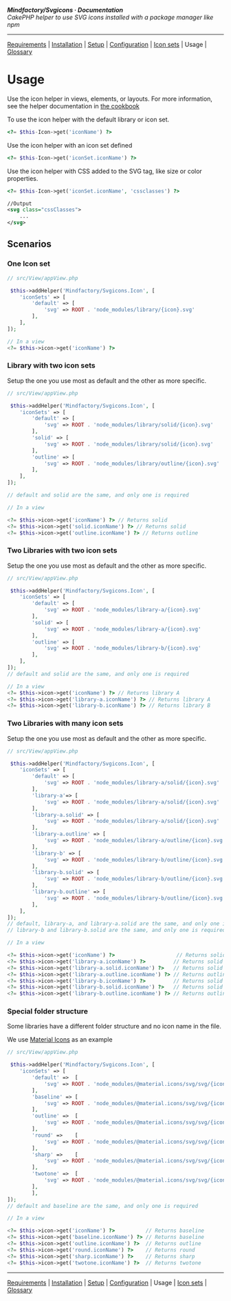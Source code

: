 **_Mindfactory/Svgicons · Documentation_**  
_CakePHP helper to use SVG icons installed with a package manager like npm_

---

[Requirements](req.md) | [Installation](install.md) | [Setup](setup.md) | [Configuration](config.md) | [Icon sets](icon-sets.md) | Usage | [Glossary](glos.md)

# Usage

Use the icon helper in views, elements, or layouts. For more information, see the helper documentation in [the cookbook](https://book.cakephp.org/5/en/views/helpers.html)

To use the icon helper with the default library or icon set.

```php
<?= $this-Icon->get('iconName') ?>
```

Use the icon helper with an icon set defined

```php
<?= $this-Icon->get('iconSet.iconName') ?>
```

Use the icon helper with CSS added to the SVG tag, like size or color properties.

```php
<?= $this-Icon->get('iconSet.iconName', 'cssclasses') ?>
```

```svg
//Output
<svg class="cssClasses">
    ...
</svg>
```

## Scenarios

### One Icon set

```php
// src/View/appView.php

 $this->addHelper('Mindfactory/Svgicons.Icon', [
    'iconSets' => [
        'default' => [
            'svg' => ROOT . 'node_modules/library/{icon}.svg'
        ],
    ],
]);
```

```php
// In a view
<?= $this->icon->get('iconName') ?>
```

### Library with two icon sets

Setup the one you use most as default and the other as more specific.

```php
// src/View/appView.php

 $this->addHelper('Mindfactory/Svgicons.Icon', [
    'iconSets' => [
        'default' => [
            'svg' => ROOT . 'node_modules/library/solid/{icon}.svg'
        ],
        'solid' => [
            'svg' => ROOT . 'node_modules/library/solid/{icon}.svg'
        ],
        'outline' => [
            'svg' => ROOT . 'node_modules/library/outline/{icon}.svg'
        ],
    ],
]);

// default and solid are the same, and only one is required
```

```php
// In a view

<?= $this->icon->get('iconName') ?> // Returns solid
<?= $this->icon->get('solid.iconName') ?> // Returns solid
<?= $this->icon->get('outline.iconName') ?> // Returns outline
```

### Two Libraries with two icon sets

Setup the one you use most as default and the other as more specific.

```php
// src/View/appView.php

 $this->addHelper('Mindfactory/Svgicons.Icon', [
    'iconSets' => [
        'default' => [
            'svg' => ROOT . 'node_modules/library-a/{icon}.svg'
        ],
        'solid' => [
            'svg' => ROOT . 'node_modules/library-a/{icon}.svg'
        ],
        'outline' => [
            'svg' => ROOT . 'node_modules/library-b/{icon}.svg'
        ],
    ],
]);
// default and solid are the same, and only one is required
```

```php
// In a view
<?= $this->icon->get('iconName') ?> // Returns library A
<?= $this->icon->get('library-a.iconName') ?> // Returns library A
<?= $this->icon->get('library-b.iconName') ?> // Returns library B
```

### Two Libraries with many icon sets

Setup the one you use most as default and the other as more specific.

```php
// src/View/appView.php

 $this->addHelper('Mindfactory/Svgicons.Icon', [
    'iconSets' => [
        'default' => [
            'svg' => ROOT . 'node_modules/library-a/solid/{icon}.svg'
        ],
        'library-a'=> [
            'svg' => ROOT . 'node_modules/library-a/solid/{icon}.svg'
        ],
        'library-a.solid' => [
            'svg' => ROOT . 'node_modules/library-a/solid/{icon}.svg'
        ],
        'library-a.outline' => [
            'svg' => ROOT . 'node_modules/library-a/outline/{icon}.svg'
        ],
        'library-b' => [
            'svg' => ROOT . 'node_modules/library-b/outline/{icon}.svg'
        ],
        'library-b.solid' => [
            'svg' => ROOT . 'node_modules/library-b/outline/{icon}.svg'
        ],
        'library-b.outline' => [
            'svg' => ROOT . 'node_modules/library-b/outline/{icon}.svg'
        ],
    ],
]);
// default, library-a, and library-a.solid are the same, and only one is required
// library-b and library-b.solid are the same, and only one is required
```

```php
// In a view

<?= $this->icon->get('iconName') ?>                    // Returns solid from library A
<?= $this->icon->get('library-a.iconName') ?>         // Returns solid from library A
<?= $this->icon->get('library-a.solid.iconName') ?>   // Returns solid from library A
<?= $this->icon->get('library-a.outline.iconName') ?> // Returns outline from library A
<?= $this->icon->get('library-b.iconName') ?>         // Returns solid from library B
<?= $this->icon->get('library-b.solid.iconName') ?>   // Returns solid from library B
<?= $this->icon->get('library-b.outline.iconName') ?> // Returns outline from library B
```

### Special folder structure

Some libraries have a different folder structure and no icon name in the file.

We use [Material Icons](https://fonts.google.com/icons) as an example

```php
// src/View/appView.php

 $this->addHelper('Mindfactory/Svgicons.Icon', [
    'iconSets' => [
        'default' =>  [
            'svg' => ROOT . 'node_modules/@material.icons/svg/svg/{icon}/baseline.svg'
        ],
        'baseline' => [
            'svg' => ROOT . 'node_modules/@material.icons/svg/svg/{icon}/baseline.svg'
        ],
        'outline' =>  [
            'svg' => ROOT . 'node_modules/@material.icons/svg/svg/{icon}/outline.svg'
        ],
        'round' =>    [
            'svg' => ROOT . 'node_modules/@material.icons/svg/svg/{icon}/round.svg'
        ],
        'sharp' =>    [
            'svg' => ROOT . 'node_modules/@material.icons/svg/svg/{icon}/sharp.svg'
        ],
        'twotone' =>  [
            'svg' => ROOT . 'node_modules/@material.icons/svg/svg/{icon}/twotone.svg'
        ],
        ],
]);
// default and baseline are the same, and only one is required
```

```php
// In a view

<?= $this->icon->get('iconName') ?>          // Returns baseline
<?= $this->icon->get('baseline.iconName') ?> // Returns baseline
<?= $this->icon->get('outline.iconName') ?>  // Returns outline
<?= $this->icon->get('round.iconName') ?>    // Returns round
<?= $this->icon->get('sharp.iconName') ?>    // Returns sharp
<?= $this->icon->get('twotone.iconName') ?>  // Returns twotone
```

---

[Requirements](req.md) | [Installation](install.md) | [Setup](setup.md) | [Configuration](config.md) | Usage | [Icon sets](icon-sets.md) | [Glossary](glos.md)
